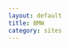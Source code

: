 ```yaml
---
layout: default
title: BMW
category: sites
---
```


<img src="{{site.images_ur}}sites/01home.jpg" class="inline-left" title="" alt="" />